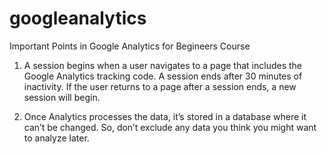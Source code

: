 # googleanalytics
Important Points in Google Analytics for Begineers Course


1. A session begins when a user navigates to a page that includes the Google Analytics tracking code. A session ends after 30 minutes of inactivity. If the user returns to a page after a session ends, a new session will begin.

2. Once Analytics processes the data, it’s stored in a database where it can’t be changed. So, don’t exclude any data you think you might want to analyze later.

